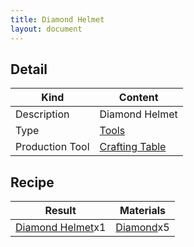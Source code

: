 ```yaml
---
title: Diamond Helmet
layout: document
---
```

## Detail

|Kind|Content|
|---|---|
|Description|Diamond Helmet|
|Type|[Tools](Tools)|
|Production Tool|[Crafting Table](Crafting_Table)|

## Recipe

|Result|Materials|
|---|---|
|[Diamond Helmet](Diamond_Helmet)x1|[Diamond](Diamond)x5|
